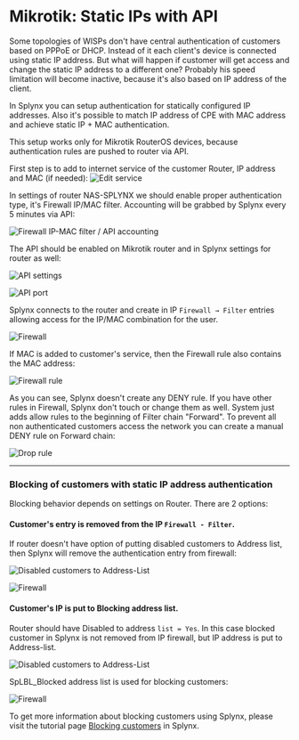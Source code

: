 Mikrotik: Static IPs with API
==========

Some topologies of WISPs don't have central authentication of customers based on PPPoE or DHCP. Instead of it each client's device is connected using static IP address. But what will happen if customer will get access and change the static IP address to a different one? Probably his speed limitation will become inactive, because it's also based on IP address of the client.

In Splynx you can setup authentication for statically configured IP addresses. Also it's possible to match IP address of CPE with MAC address and achieve static IP + MAC authentication.

This setup works only for Mikrotik RouterOS devices, because authentication rules are pushed to router via API.

First step is to add to internet service of the customer Router, IP address and MAC (if needed):
![Edit service](edit_service.png)


In settings of router NAS-SPLYNX we should enable proper authentication type, it's Firewall IP/MAC filter. Accounting will be grabbed by Splynx every 5 minutes via API:

![Firewall IP-MAC filter / API accounting](ipmac_api.png)


The API should be enabled on Mikrotik router and in Splynx settings for router as well:

![API settings](api_settings.png)

![API port](api_port.png)


Splynx connects to the router and create in IP `Firewall → Filter` entries allowing access for the IP/MAC combination for the user.

![Firewall](firewall.png)


If MAC is added to customer's service, then the Firewall rule also contains the MAC address:

![Firewall rule](fw_rule.png)


As you can see, Splynx doesn't create any DENY rule. If you have other rules in Firewall, Splynx don't touch or change them as well. System just adds allow rules to the beginning of Filter chain "Forward". To prevent all non authenticated customers access the network you can create a manual DENY rule on Forward chain:

![Drop rule](drop_rule.png)

---
### Blocking of customers with static IP address authentication

Blocking behavior depends on settings on Router. There are 2 options:

#### Customer's entry is removed from the IP `Firewall - Filter`.

If router doesn't have option of putting disabled customers to Address list, then Splynx will remove the authentication entry from firewall:

![Disabled customers to Address-List](dis_cust2addrlist.png)

![Firewall](firewall1.png)


#### Customer's IP is put to Blocking address list.

Router should have Disabled to address `list = Yes`. In this case blocked customer in Splynx is not removed from IP firewall, but IP address is put to Address-list.

![Disabled customers to Address-List](en_cust2addrlist.png)


SpLBL_Blocked address list is used for blocking customers:

![Firewall](firewall2.png)


To get more information about blocking customers using Splynx, please visit the tutorial page [Blocking customers](networking/blocking_customers/blocking_customers.md) in Splynx.
